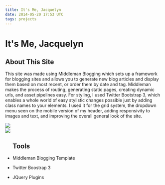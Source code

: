 ```yaml
---
title: It's Me, Jacquelyn
date: 2014-05-20 17:53 UTC
tags: projects
---
```


<div class="projects-page">
	<div class="projects-body">
		<div class="row">
			<div class="col-sm-12">
				<h1 class="projects">It's Me, Jacquelyn</h1>
			</div>
		</div>
		<div class="row show">
			<div class="col-md-6">
				<h2 class="about">About This Site</h2>
				<p class="about">This site was made using Middleman Blogging which sets up a framework for blogging sites and allows you to generate new blog articles and display them based on most recent, or order them by date and tag. Middleman makes the process of routing, generating static pages, creating dynamic urls, and asset pipelines easy. For styling, I used Twitter Bootstrap 3, which enables a whole world of easy stylistic changes possible just by adding class names to your elements. I used it for the grid system, the dropdown menu seen on the mobile version of my header, adding responsivity to images and text, and improving the overall general look of the site.</p>
			</div>
			<div class="col-md-6">
				<img class="img-responsive" src="/images/main/mysite-home.jpg" />
			</div>
		</div>
		<div class="row show">
			<div class="col-md-6">
				<img class="img-responsive" src="/images/main/site-courses.jpg" />
			</div>
			<div class="col-md-6">
				<ul class="about"><h2 class="about">Tools</h2>
					<li><p>Middleman Blogging Template</p></li>
					<li><p>Twitter Boostrap 3</p></li>
					<li><p>JQuery Plugins</p></li>
				</ul>
			</div>
		</div>
	</div>
</div>

<!-- 				<p class="about">In reading about design, I have learned that website design is verys similar to the famous saying by Coco Chanel, "before leaving the house, a lady should look in the mirror and remove one accessory." Great UI/UX Design stems from the ability to make everything as simple as possible. Simplicity is key, cluttering the page only distracts from the content. Learnability is key - the client should be able to look at the site and be able to navigate it successfully with little to no time spent in interacting and examining it. All of these things being considered, I would like to stress the fact that well I learning these ideas, this site may not be the best example of such design insite. I myself am an overdecorated person, often feeling too ambitious and pulled in many directions. I used this site as a way to learn different methods of styling and building, and thus is it a large compilation of many different themes I have been learning how to implement.</p>
				<p>Languages used to make this site were HTML5, CSS3, Ruby, and Javascipt. The full list of tools includes, Middleman Blogging Framework, Twitter Bootstrap 3, LICEcap for making gifs, Photoshop for editing, and JQuery Plugins, specifically Magnific Popup for lightboxes.</p>
			</div> -->

